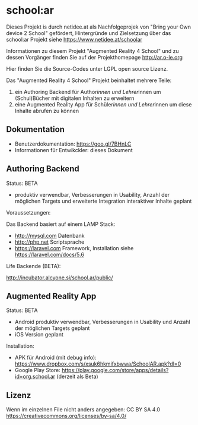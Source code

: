 # school:ar

Dieses Projekt is durch netidee.at als Nachfolgeprojek von "Bring your Own device 2 School" gefördert, Hintergründe und Zielsetzung über das school:ar Projekt siehe https://www.netidee.at/schoolar

Informationen zu diesem Projekt "Augmented Reality 4 School" und zu dessen Vorgänger finden Sie auf der Projekthomepage http://ar.o-le.org

Hier finden Sie die Source-Codes unter LGPL open source Lizenz.

Das "Augmented Reality 4 School" Projekt beinhaltet mehrere Teile:

1. ein Authoring Backend für Author*innen und Lehrer*innen um (Schul)Bücher mit digitalen Inhalten zu erweitern
2. eine Augmented Reality App für Schüler*innen und Lehrer*innen um diese Inhalte abrufen zu können


## Dokumentation

* Benutzerdokumentation: https://goo.gl/7BHnLC
* Informationen für Entwikckler: dieses Dokument


## Authoring Backend 

Status: BETA
* produktiv verwendbar, Verbesserungen in Usability, Anzahl der möglichen Targets und erweiterte Integration interaktiver Inhalte geplant

Voraussetzungen:

Das Backend basiert auf einem LAMP Stack:
* http://mysql.com Datenbank
* http://php.net Scriptsprache
* https://laravel.com Framework, Installation siehe https://laravel.com/docs/5.6

Life Backende (BETA):

http://incubator.alcyone.si/school.ar/public/



## Augmented Reality App

Status: BETA
* Android produktiv verwendbar, Verbesserungen in Usability und Anzahl der möglichen Targets geplant
* iOS Version geplant

Installation:
* APK für Android (mit debug info): https://www.dropbox.com/s/xsuk6hkmifxbwwa/SchoolAR.apk?dl=0
* Google Play Store: https://play.google.com/store/apps/details?id=org.school.ar  (derzeit als Beta)


## Lizenz

Wenn im einzelnen File nicht anders angegeben: CC BY SA 4.0 https://creativecommons.org/licenses/by-sa/4.0/
